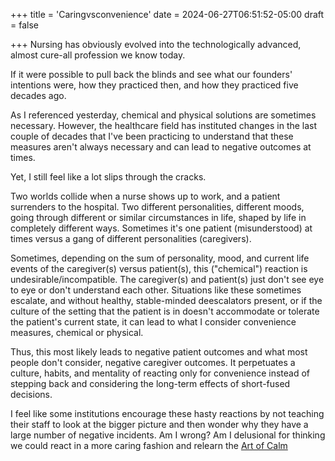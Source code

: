 +++
title = 'Caringvsconvenience'
date = 2024-06-27T06:51:52-05:00
draft = false

+++
Nursing has obviously evolved into the technologically advanced, almost cure-all profession we know today.

If it were possible to pull back the blinds and see what our founders' intentions were, how they practiced then, and how they practiced five decades ago.

As I referenced yesterday, chemical and physical solutions are sometimes necessary. However, the healthcare field has instituted changes in the last couple of decades that I've been practicing to understand that these measures aren't always necessary and can lead to negative outcomes at times.

Yet, I still feel like a lot slips through the cracks.

Two worlds collide when a nurse shows up to work, and a patient surrenders to the hospital. Two different personalities, different moods, going through different or similar circumstances in life, shaped by life in completely different ways. Sometimes it's one patient (misunderstood) at times versus a gang of different personalities (caregivers).

Sometimes, depending on the sum of personality, mood, and current life events of the caregiver(s) versus patient(s), this ("chemical") reaction is undesirable/incompatible. The caregiver(s) and patient(s) just don't see eye to eye or don't understand each other. Situations like these sometimes escalate, and without healthy, stable-minded deescalators present, or if the culture of the setting that the patient is in doesn't accommodate or tolerate the patient's current state, it can lead to what I consider convenience measures, chemical or physical.

Thus, this most likely leads to negative patient outcomes and what most people don't consider, negative caregiver outcomes. It perpetuates a culture, habits, and mentality of reacting only for convenience instead of stepping back and considering the long-term effects of short-fused decisions.

I feel like some institutions encourage these hasty reactions by not teaching their staff to look at the bigger picture and then wonder why they have a large number of negative incidents. Am I wrong? Am I delusional for thinking we could react in a more caring fashion and relearn the [Art of Calm](https://www.prnrants.com/posts/artofcalm/)